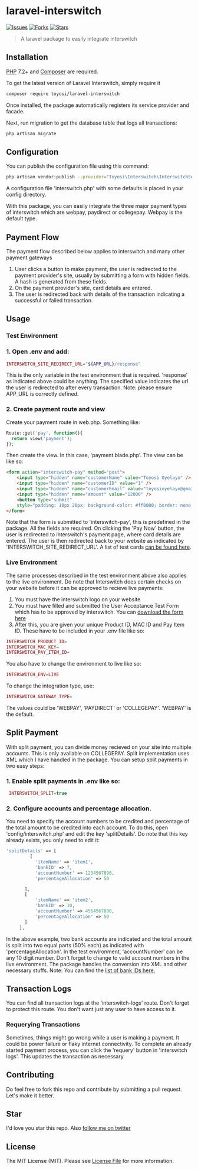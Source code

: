 # laravel-interswitch

[![Issues](	https://img.shields.io/github/issues/toyosi12/laravel-interswitch)](https://github.com/toyosi12/laravel-interswitch/issues)
[![Forks](	https://img.shields.io/github/forks/toyosi12/laravel-interswitch)](https://github.com/toyosi12/laravel-interswitch/forks)
[![Stars](	https://img.shields.io/github/stars/toyosi12/laravel-interswitch)](https://github.com/toyosi12/laravel-interswitch/stars)

> A laravel package to easily integrate interswitch

## Installation

[PHP](https://php.net) 7.2+ and [Composer](https://getcomposer.org) are required.

To get the latest version of Laravel Interswitch, simply require it

```bash
composer require toyosi/laravel-interswitch
```
Once installed, the package automatically registers its service provider and facade.

Next, run migration to get the database table that logs all transactions:

```bash
php artisan migrate
```

## Configuration
You can publish the configuration file using this command:
```bash
php artisan vendor:publish --provider="Toyosi\Interswitch\InterswitchServiceProvider"
```
A configuration file 'interswitch.php' with some defaults is placed in your config directory.

With this package, you can easily integrate the three major payment types of interswitch which are webpay, paydirect or collegepay. Webpay is the default type.

## Payment Flow
The payment flow described below applies to interswitch and many other payment gateways

1. User clicks a button to make payment, the user is redirected to the payment provider's site, usually by submitting a form with hidden fields. A hash is generated from these fields.
2. On the payment provider's site, card details are entered.
3. The user is redirected back with details of the transaction indicating a successful or failed transaction.

## Usage

### Test Environment

### 1. Open .env and add:
```php
INTERSWITCH_SITE_REDIRECT_URL="${APP_URL}/response"
```
This is the only variable in the test environment that is required. 'response' as indicated above could be anything. The specified value indicates the url the user is redirected to after every transaction.
Note: please ensure APP_URL is correctly defined.

### 2. Create payment route and view
Create your payment route in web.php. Something like: 
```php
Route::get('pay', function(){
  return view('payment');
});
```
Then create the view. In this case, 'payment.blade.php'. The view can be like so:
```html
<form action="interswitch-pay" method="post">
    <input type="hidden" name="customerName" value="Toyosi Oyelayo" />
    <input type="hidden" name="customerID" value="1" />
    <input type="hidden" name="customerEmail" value="toyosioyelayo@gmail.com" />
    <input type="hidden" name="amount" value="12000" />
    <button type="submit"
    style="padding: 10px 20px; background-color: #ff0000; border: none; color: #fff">Pay Now</button>
</form>
```

Note that the form is submitted to 'interswitch-pay', this is predefined in the package.
All the fields are required. On clicking the 'Pay Now' button, the user is redirected to interswitch's payment page, where card details are entered. The user is then redirected back to your website as indicated by 'INTERSWITCH_SITE_REDIRECT_URL'.
A list of test cards [can be found here](https://sandbox.interswitchng.com/docbase/docs/webpay/test-cards).


### Live Environment
The same processes described in the test environment above also applies to the live environment. Do note that Interswitch does certain checks on your website before it can be approved to recieve live payments:
1. You must have the interswitch logo on your website
2. You must have filled and submitted the User Acceptance Test Form which has to be approved by interswitch. You can [download the form here](https://sandbox.interswitchng.com/docbase/docs/webpay/merchant-user-acceptance-testing)
3. After this, you are given your unique Product ID, MAC ID and Pay Item ID. These have to be included in your .env file like so:

```php
INTERSWITCH_PRODUCT_ID=
INTERSWITCH_MAC_KEY=
INTERSWITCH_PAY_ITEM_ID=
```

You also have to change the environment to live like so:
```php
INTERSWITCH_ENV=LIVE
```

To change the integration type, use:
```php
INTERSWITCH_GATEWAY_TYPE=
```
The values could be 'WEBPAY', 'PAYDIRECT' or 'COLLEGEPAY'. 'WEBPAY' is the default.

## Split Payment
With split payment, you can divide money recieved on your site into multiple accounts. This is only available on COLLEGEPAY. Split implementation uses XML which I have handled in the package. You can setup split payments in two easy steps:
### 1. Enable split payments in .env like so:
```php
 INTERSWITCH_SPLIT=true
 ```
 ### 2. Configure accounts and percentage allocation.
 You need to specify the account numbers to be credited and percentage of the total amount to be credited into each account. To do this, open 'config/interswitch.php' and edit the key 'splitDetails'. Do note that this key already exists, you only need to edit it:
 ```php
 'splitDetails' => [
          [
            'itemName' => 'item1',
            'bankID' => 7,
            'accountNumber' => 1234567890,
            'percentageAllocation' => 50

        ],
        [
            'itemName' => 'item2',
            'bankID' => 10,
            'accountNumber' => 4564567890,
            'percentageAllocation' => 50
        ]
      ],
 ```
 In the above example, two bank accounts are indicated and the total amount is split into two equal parts (50% each) as indicated with 'percentageAllocation'. In the test environment, 'accountNumber' can be any 10 digit number. Don't forget to change to valid account numbers in the live environment. The package handles the conversion into XML and other necessary stuffs.
 Note: You can find the [list of bank IDs here.](https://sandbox.interswitchng.com/docbase/docs/collegepay-web/xml-split-bank-codes)
 
 ## Transaction Logs
 You can find all transaction logs at the 'interswitch-logs' route. Don't forget to protect this route. You don't want just any user to have access to it.
 
 ### Requerying Transactions
 Sometimes, things might go wrong while a user is making a payment. It could be power failure or flaky internet connectivity. To complete an already started payment process, you can click the 'requery' button in 'interswitch logs'. This updates the transaction as necessary.
 
 ## Contributing
 Do feel free to fork this repo and contribute by submitting a pull request. Let's make it better.
 
 ## Star
 I'd love you star this repo. Also [follow me on twitter](https://twitter.com/dev_toyosi)
 
 ## License

The MIT License (MIT). Please see [License File](LICENSE.md) for more information.






